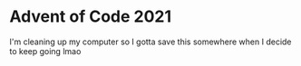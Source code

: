 # Advent of Code 2021

I'm cleaning up my computer so I gotta save this somewhere when I decide to keep going lmao
